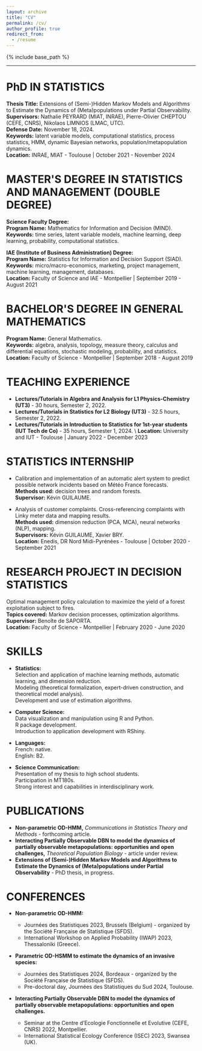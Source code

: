 ```yaml
---
layout: archive
title: "CV"
permalink: /cv/
author_profile: true
redirect_from:
  - /resume
---
```


{% include base_path %}

---

PhD IN STATISTICS
===

**Thesis Title:** Extensions of (Semi-)Hidden Markov Models and Algorithms to Estimate the Dynamics of (Meta)populations under Partial Observability.  
**Supervisors:** Nathalie PEYRARD (MIAT, INRAE), Pierre-Olivier CHEPTOU (CEFE, CNRS), Nikolaos LIMNIOS (LMAC, UTC).  
**Defense Date:** November 18, 2024.  
**Keywords:** latent variable models, computational statistics, process statistics, HMM, dynamic Bayesian networks, population/metapopulation dynamics.  
**Location:** INRAE, MIAT - Toulouse | October 2021 - November 2024

MASTER'S DEGREE IN STATISTICS AND MANAGEMENT (DOUBLE DEGREE)
===

**Science Faculty Degree:**  
**Program Name:** Mathematics for Information and Decision (MIND).  
**Keywords:** time series, latent variable models, machine learning, deep learning, probability, computational statistics.

**IAE (Institute of Business Administration) Degree:**  
**Program Name:** Statistics for Information and Decision Support (SIAD).  
**Keywords:** micro/macro-economics, marketing, project management, machine learning, management, databases.  
**Location:** Faculty of Science and IAE - Montpellier | September 2019 - August 2021

BACHELOR'S DEGREE IN GENERAL MATHEMATICS
===

**Program Name:** General Mathematics.  
**Keywords:** algebra, analysis, topology, measure theory, calculus and differential equations, stochastic modeling, probability, and statistics.  
**Location:** Faculty of Science - Montpellier | September 2018 - August 2019

TEACHING EXPERIENCE
===
- **Lectures/Tutorials in Algebra and Analysis for L1 Physics-Chemistry (UT3)** - 30 hours, Semester 2, 2022.  
- **Lectures/Tutorials in Statistics for L2 Biology (UT3)** - 32.5 hours, Semester 2, 2022.  
- **Lectures/Tutorials in Introduction to Statistics for 1st-year students (IUT Tech de Co)** - 35 hours, Semester 1, 2024. \\
**Location:** University and IUT - Toulouse | January 2022 - December 2023

STATISTICS INTERNSHIP
====
- Calibration and implementation of an automatic alert system to predict possible network incidents based on Météo France forecasts.  
  **Methods used:** decision trees and random forests.  
  **Supervisor:** Kévin GUILAUME.  

- Analysis of customer complaints. Cross-referencing complaints with Linky meter data and mapping results.  
  **Methods used:** dimension reduction (PCA, MCA), neural networks (NLP), mapping.  
  **Supervisors:** Kévin GUILAUME, Xavier BRY.  
**Location:** Enedis, DR Nord Midi-Pyrénées - Toulouse | October 2020 - September 2021


RESEARCH PROJECT IN DECISION STATISTICS
===
Optimal management policy calculation to maximize the yield of a forest exploitation subject to fires.  
**Topics covered:** Markov decision processes, optimization algorithms.  
**Supervisor:** Benoîte de SAPORTA.  
**Location:** Faculty of Science - Montpellier | February 2020 - June 2020


SKILLS
===

- **Statistics:**  
  Selection and application of machine learning methods, automatic learning, and dimension reduction.  
  Modeling (theoretical formalization, expert-driven construction, and theoretical model analysis).  
  Development and use of estimation algorithms.

- **Computer Science:**  
  Data visualization and manipulation using R and Python.  
  R package development.  
  Introduction to application development with RShiny.

- **Languages:**  
  French: native.  
  English: B2.

- **Science Communication:**  
  Presentation of my thesis to high school students.  
  Participation in MT180s.  
  Strong interest and capabilities in interdisciplinary work.


PUBLICATIONS 
===
- **Non-parametric OD-HMM,** *Communications in Statistics Theory and Methods* - forthcoming article.  
- **Interacting Partially Observable DBN to model the dynamics of partially observable metapopulations: opportunities and open challenges,** *Theoretical Population Biology* - article under review.  
- **Extensions of (Semi-)Hidden Markov Models and Algorithms to Estimate the Dynamics of (Meta)populations under Partial Observability** - PhD thesis, in progress.



CONFERENCES 
===
- **Non-parametric OD-HMM:**  
  - Journées des Statistiques 2023, Brussels (Belgium) - organized by the Société Française de Statistique (SFDS).  
  - International Workshop on Applied Probability (IWAP) 2023, Thessaloniki (Greece).  

- **Parametric OD-HSMM to estimate the dynamics of an invasive species:**  
  - Journées des Statistiques 2024, Bordeaux - organized by the Société Française de Statistique (SFDS).  
  - Pre-doctoral day, Journées des Statistiques du Sud 2024, Toulouse.  

- **Interacting Partially Observable DBN to model the dynamics of partially observable metapopulations: opportunities and open challenges.**  
  - Seminar at the Centre d’Ecologie Fonctionnelle et Evolutive (CEFE, CNRS) 2022, Montpellier.  
  - International Statistical Ecology Conference (ISEC) 2023, Swansea (UK).


